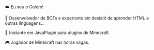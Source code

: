 ☁️ Eu sou o Golem!

🌱 Desenvolvedor de BOTs e experiente em desistir de aprender HTML e outras linguagens...

🌱 Iniciante em JavaPlugin para plugins de Minecraft.

🎮 Jogador de Minecraft nas horas vagas.
